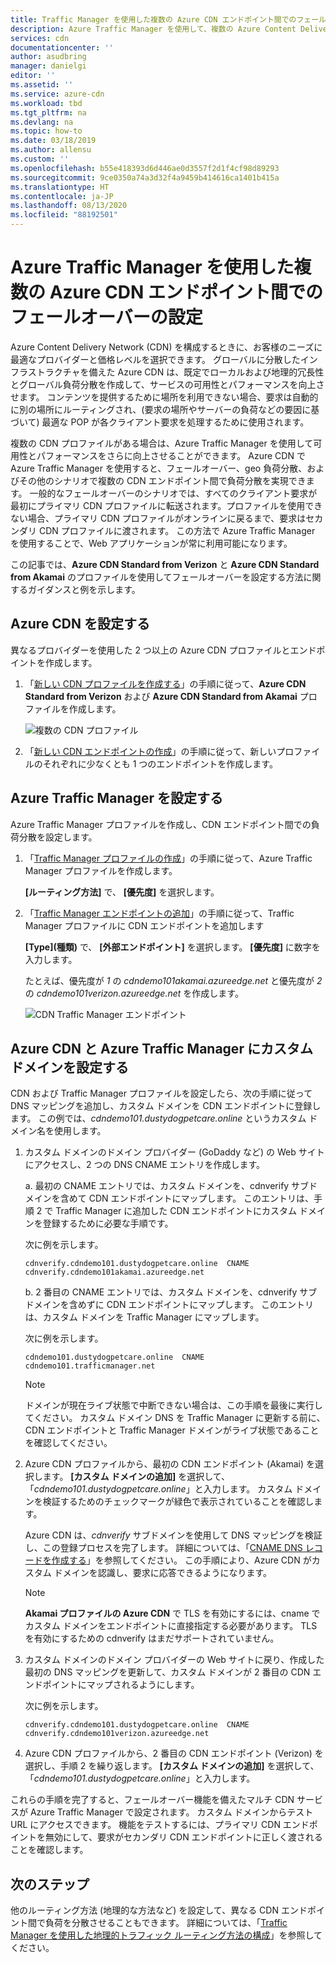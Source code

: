 ```yaml
---
title: Traffic Manager を使用した複数の Azure CDN エンドポイント間でのフェールオーバー
description: Azure Traffic Manager を使用して、複数の Azure Content Delivery Network エンドポイントでフェールオーバーを設定する方法について説明します。
services: cdn
documentationcenter: ''
author: asudbring
manager: danielgi
editor: ''
ms.assetid: ''
ms.service: azure-cdn
ms.workload: tbd
ms.tgt_pltfrm: na
ms.devlang: na
ms.topic: how-to
ms.date: 03/18/2019
ms.author: allensu
ms.custom: ''
ms.openlocfilehash: b55e418393d6d446ae0d3557f2d1f4cf98d89293
ms.sourcegitcommit: 9ce0350a74a3d32f4a9459b414616ca1401b415a
ms.translationtype: HT
ms.contentlocale: ja-JP
ms.lasthandoff: 08/13/2020
ms.locfileid: "88192501"
---
```

# <a name="set-up-failover-across-multiple-azure-cdn-endpoints-with-azure-traffic-manager"></a>Azure Traffic Manager を使用した複数の Azure CDN エンドポイント間でのフェールオーバーの設定

Azure Content Delivery Network (CDN) を構成するときに、お客様のニーズに最適なプロバイダーと価格レベルを選択できます。 グローバルに分散したインフラストラクチャを備えた Azure CDN は、既定でローカルおよび地理的冗長性とグローバル負荷分散を作成して、サービスの可用性とパフォーマンスを向上させます。 コンテンツを提供するために場所を利用できない場合、要求は自動的に別の場所にルーティングされ、(要求の場所やサーバーの負荷などの要因に基づいて) 最適な POP が各クライアント要求を処理するために使用されます。 
 
複数の CDN プロファイルがある場合は、Azure Traffic Manager を使用して可用性とパフォーマンスをさらに向上させることができます。 Azure CDN で Azure Traffic Manager を使用すると、フェールオーバー、geo 負荷分散、およびその他のシナリオで複数の CDN エンドポイント間で負荷分散を実現できます。 一般的なフェールオーバーのシナリオでは、すべてのクライアント要求が最初にプライマリ CDN プロファイルに転送されます。プロファイルを使用できない場合、プライマリ CDN プロファイルがオンラインに戻るまで、要求はセカンダリ CDN プロファイルに渡されます。 この方法で Azure Traffic Manager を使用することで、Web アプリケーションが常に利用可能になります。 

この記事では、**Azure CDN Standard from Verizon** と **Azure CDN Standard from Akamai** のプロファイルを使用してフェールオーバーを設定する方法に関するガイダンスと例を示します。

## <a name="set-up-azure-cdn"></a>Azure CDN を設定する 
異なるプロバイダーを使用した 2 つ以上の Azure CDN プロファイルとエンドポイントを作成します。

1. 「[新しい CDN プロファイルを作成する](cdn-create-new-endpoint.md#create-a-new-cdn-profile)」の手順に従って、**Azure CDN Standard from Verizon** および **Azure CDN Standard from Akamai** プロファイルを作成します。
 
   ![複数の CDN プロファイル](./media/cdn-traffic-manager/cdn-multiple-profiles.png)

2. 「[新しい CDN エンドポイントの作成](cdn-create-new-endpoint.md#create-a-new-cdn-endpoint)」の手順に従って、新しいプロファイルのそれぞれに少なくとも 1 つのエンドポイントを作成します。

## <a name="set-up-azure-traffic-manager"></a>Azure Traffic Manager を設定する
Azure Traffic Manager プロファイルを作成し、CDN エンドポイント間での負荷分散を設定します。 

1. 「[Traffic Manager プロファイルの作成](https://docs.microsoft.com/azure/traffic-manager/traffic-manager-create-profile)」の手順に従って、Azure Traffic Manager プロファイルを作成します。 

    **[ルーティング方法]** で、 **[優先度]** を選択します。

2. 「[Traffic Manager エンドポイントの追加](https://docs.microsoft.com/azure/traffic-manager/traffic-manager-create-profile#add-traffic-manager-endpoints)」の手順に従って、Traffic Manager プロファイルに CDN エンドポイントを追加します

    **[Type]\(種類\)** で、 **[外部エンドポイント]** を選択します。 **[優先度]** に数字を入力します。

    たとえば、優先度が *1* の *cdndemo101akamai.azureedge.net* と優先度が *2* の *cdndemo101verizon.azureedge.net* を作成します。

   ![CDN Traffic Manager エンドポイント](./media/cdn-traffic-manager/cdn-traffic-manager-endpoints.png)


## <a name="set-up-custom-domain-on-azure-cdn-and-azure-traffic-manager"></a>Azure CDN と Azure Traffic Manager にカスタム ドメインを設定する
CDN および Traffic Manager プロファイルを設定したら、次の手順に従って DNS マッピングを追加し、カスタム ドメインを CDN エンドポイントに登録します。 この例では、*cdndemo101.dustydogpetcare.online* というカスタム ドメイン名を使用します。

1. カスタム ドメインのドメイン プロバイダー (GoDaddy など) の Web サイトにアクセスし、2 つの DNS CNAME エントリを作成します。 

    a. 最初の CNAME エントリでは、カスタム ドメインを、cdnverify サブドメインを含めて CDN エンドポイントにマップします。 このエントリは、手順 2 で Traffic Manager に追加した CDN エンドポイントにカスタム ドメインを登録するために必要な手順です。

      次に例を示します。 

      `cdnverify.cdndemo101.dustydogpetcare.online  CNAME  cdnverify.cdndemo101akamai.azureedge.net`  

    b. 2 番目の CNAME エントリでは、カスタム ドメインを、cdnverify サブドメインを含めずに CDN エンドポイントにマップします。 このエントリは、カスタム ドメインを Traffic Manager にマップします。 

      次に例を示します。 
      
      `cdndemo101.dustydogpetcare.online  CNAME  cdndemo101.trafficmanager.net`   

    > [!NOTE]
    > ドメインが現在ライブ状態で中断できない場合は、この手順を最後に実行してください。 カスタム ドメイン DNS を Traffic Manager に更新する前に、CDN エンドポイントと Traffic Manager ドメインがライブ状態であることを確認してください。
    >


2.  Azure CDN プロファイルから、最初の CDN エンドポイント (Akamai) を選択します。 **[カスタム ドメインの追加]** を選択して、「*cdndemo101.dustydogpetcare.online*」と入力します。 カスタム ドメインを検証するためのチェックマークが緑色で表示されていることを確認します。 

    Azure CDN は、*cdnverify* サブドメインを使用して DNS マッピングを検証し、この登録プロセスを完了します。 詳細については、「[CNAME DNS レコードを作成する](cdn-map-content-to-custom-domain.md#create-a-cname-dns-record)」を参照してください。 この手順により、Azure CDN がカスタム ドメインを認識し、要求に応答できるようになります。
    
    > [!NOTE]
    > **Akamai プロファイルの Azure CDN** で TLS を有効にするには、cname でカスタム ドメインをエンドポイントに直接指定する必要があります。 TLS を有効にするための cdnverify はまだサポートされていません。 
    >

3.  カスタム ドメインのドメイン プロバイダーの Web サイトに戻り、作成した最初の DNS マッピングを更新して、カスタム ドメインが 2 番目の CDN エンドポイントにマップされるようにします。
                             
    次に例を示します。 

    `cdnverify.cdndemo101.dustydogpetcare.online  CNAME  cdnverify.cdndemo101verizon.azureedge.net`  

4. Azure CDN プロファイルから、2 番目の CDN エンドポイント (Verizon) を選択し、手順 2 を繰り返します。 **[カスタム ドメインの追加]** を選択して、「*cdndemo101.dustydogpetcare.online*」と入力します。
 
これらの手順を完了すると、フェールオーバー機能を備えたマルチ CDN サービスが Azure Traffic Manager で設定されます。 カスタム ドメインからテスト URL にアクセスできます。 機能をテストするには、プライマリ CDN エンドポイントを無効にして、要求がセカンダリ CDN エンドポイントに正しく渡されることを確認します。 

## <a name="next-steps"></a>次のステップ
他のルーティング方法 (地理的な方法など) を設定して、異なる CDN エンドポイント間で負荷を分散させることもできます。 詳細については、「[Traffic Manager を使用した地理的トラフィック ルーティング方法の構成](https://docs.microsoft.com/azure/traffic-manager/traffic-manager-configure-geographic-routing-method)」を参照してください。



